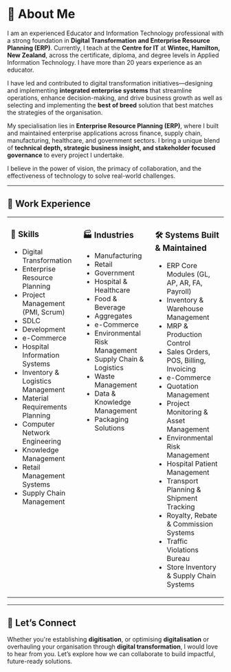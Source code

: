 
# 👋 About Me

I am an experienced Educator and Information Technology professional with a strong foundation in **Digital Transformation and Enterprise Resource Planning (ERP)**. Currently, I teach at the **Centre for IT** at **Wintec, Hamilton, New Zealand**, across the certificate, diploma, and degree levels in Applied Information Technology. I have more than 20 years experience as an educator.

I have led and contributed to digital transformation initiatives—designing and implementing **integrated enterprise systems** that streamline operations, enhance decision-making, and drive business growth as well as selecting and implementing the **best of breed** solution that best matches the strategies of the organisation.

My specialisation lies in **Enterprise Resource Planning (ERP)**, where I built and maintained enterprise applications across finance, supply chain, manufacturing, healthcare, and government sectors. I bring a unique blend of **technical depth, strategic business insight, and stakeholder focused governance** to every project I undertake.

I believe in the power of vision, the primacy of collaboration, and the effectiveness of technology to solve real-world challenges. 

---

## 💼 Work Experience

<table><tr><td valign="top" width="33%">

### 🔧 Skills  
- Digital Transformation  
- Enterprise Resource Planning  
- Project Management (PMI, Scrum)  
- SDLC  
- Development  
- e-Commerce  
- Hospital Information Systems  
- Inventory & Logistics Management  
- Material Requirements Planning  
- Computer Network Engineering  
- Knowledge Management  
- Retail Management Systems  
- Supply Chain Management  

</td><td valign="top" width="33%">

### 🏭 Industries  
- Manufacturing  
- Retail  
- Government  
- Hospital & Healthcare  
- Food & Beverage  
- Aggregates  
- e-Commerce  
- Environmental Risk Management  
- Supply Chain & Logistics  
- Waste Management  
- Data & Knowledge Management  
- Packaging Solutions  

</td><td valign="top" width="33%">

### 🛠️ Systems Built & Maintained  
- ERP Core Modules (GL, AP, AR, FA, Payroll)  
- Inventory & Warehouse Management  
- MRP & Production Control  
- Sales Orders, POS, Billing, Invoicing  
- e-Commerce
- Quotation Management  
- Project Monitoring & Asset Management  
- Environmental Risk Management
- Hospital Patient Management  
- Transport Planning & Shipment Tracking  
- Royalty, Rebate & Commission Systems  
- Traffic Violations Bureau  
- Store Inventory & Supply Chain Systems  

</td></tr></table>

---

## 🤝 Let’s Connect

Whether you're establishing **digitisation**, or optimising **digitalisation** or overhauling your organisation through **digital transformation**, I would love to hear from you. Let’s explore how we can collaborate to build impactful, future-ready solutions.
